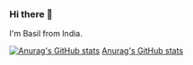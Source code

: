 ### Hi there 👋

I'm Basil from India.

[![Anurag's GitHub stats](https://github-readme-stats.vercel.app/api?username=basilmaben)](https://github.com/anuraghazra/github-readme-stats)
[Anurag's GitHub stats](https://github-readme-stats.vercel.app/api?username=basilmaben&show_icons=true)
